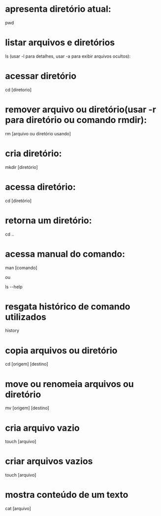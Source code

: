 # apresenta diretório atual:

pwd

# listar arquivos e diretórios

ls (usar -l para detalhes, usar -a para exibir arquivos ocultos):

# acessar diretório

cd [diretorio]

# remover arquivo ou diretório(usar -r para diretório ou comando rmdir):

rm [arquivo ou diretório usando]

# cria diretório:

mkdir [diretório]

# acessa diretório:

cd [diretório]

# retorna um diretório:

cd ..

# acessa manual do comando:

man [comando]

ou

ls --help

# resgata histórico de comando utilizados 

history

# copia arquivos ou diretório 

cd [origem] [destino]

# move ou renomeia arquivos ou diretório 

mv [origem] [destino]

# cria arquivo vazio

touch [arquivo]

# criar arquivos vazios

touch [arquivo]

# mostra conteúdo de um texto 

cat [arquivo]


